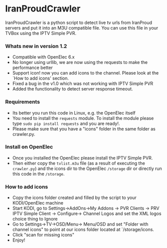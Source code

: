 # IranProudCrawler
IranProudCrawler is a python script to detect live tv urls from IranProud servers and put it into an M3U compatible file. You can use this file in your TVBox using the IPTV Simple PVR.

### Whats new in version 1.2
- Compatible with OpenElec 6.x
- No longer using urllib, we are now using the requests to make the performance better
- Support icon! now you can add icons to the channel. Please look at the `How to add icons' section.
- Fixed a bug in the v1.0 which was not working with IPTV Simple PVR
- Added the functionality to detect server response timeout.

### Requirements
- Its better you run this code in Linux, e.g. the OpenElec itself
- You need to install the `requests` module. To install the module please type `sudo pip install requests` and you are ready!. 
- Please make sure that you have a "icons" folder in the same folder as crawler.py. 

### Install on OpenElec
- Once you installed the OpenElec please install the IPTV Simple PVR.
- Then either copy the `tvlist.m3u` file (as a result of executing the `crawler.py`) and the icons dir to the OpenElec `/storage` dir or directly run this code in the `/storage`. 

### How to add icons
- Copy the icons folder created and filled by the script to your KODI/OpenElec machine
- Start KODI, go to Settings->AddOns->My Addons -> PVR Clients -> PRV IPTV Simple Client -> Configure-> Channel Logos and set the XML logos choice thing to Ignore
- Go to Settings->TV->OSD/Menu-> Menu/OSD and set "Folder with channel icons" to point at our icons folder located at `/storage/icons.
- Click "scan for missing icons"
- Enjoy!
